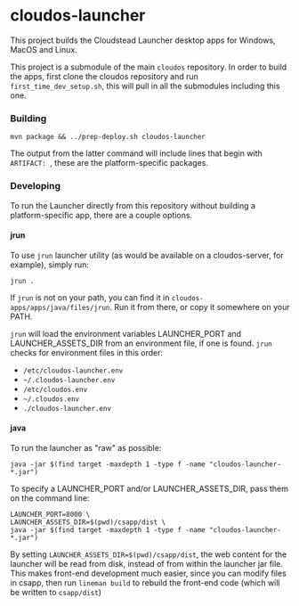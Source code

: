 cloudos-launcher
================

This project builds the Cloudstead Launcher desktop apps for Windows, MacOS and Linux.

This project is a submodule of the main `cloudos` repository. In order to build the apps, first clone
the cloudos repository and run `first_time_dev_setup.sh`, this will pull in all the submodules including this one.
 
### Building

    mvn package && ../prep-deploy.sh cloudos-launcher
    
The output from the latter command will include lines that begin with `ARTIFACT: `, these are the 
platform-specific packages.

### Developing

To run the Launcher directly from this repository without building a platform-specific app, there are a couple options.

#### jrun

To use `jrun` launcher utility (as would be available on a cloudos-server, for example), simply run:
    
    jrun .

If `jrun` is not on your path, you can find it in `cloudos-apps/apps/java/files/jrun`. 
Run it from there, or copy it somewhere on your PATH.
 
`jrun` will load the environment variables LAUNCHER_PORT and LAUNCHER_ASSETS_DIR from an environment 
file, if one is found. `jrun` checks for environment files in this order:

  * `/etc/cloudos-launcher.env`
  * `~/.cloudos-launcher.env`
  * `/etc/cloudos.env`
  * `~/.cloudos.env`
  * `./cloudos-launcher.env`
  
#### java

To run the launcher as "raw" as possible:

    java -jar $(find target -maxdepth 1 -type f -name "cloudos-launcher-*.jar")
    
To specify a LAUNCHER_PORT and/or LAUNCHER_ASSETS_DIR, pass them on the command line:

    LAUNCHER_PORT=8000 \
    LAUNCHER_ASSETS_DIR=$(pwd)/csapp/dist \
    java -jar $(find target -maxdepth 1 -type f -name "cloudos-launcher-*.jar")
    
By setting `LAUNCHER_ASSETS_DIR=$(pwd)/csapp/dist`, the web content for the launcher will be read from disk,
instead of from within the launcher jar file. This makes front-end development much easier, since you can
modify files in csapp, then run `lineman build` to rebuild the front-end code (which will be written to `csapp/dist`)
 